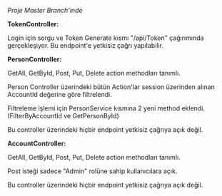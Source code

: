 *Proje Master Branch'inde*


**TokenController:**

Login için sorgu ve Token Generate kısmı "/api/Token" çağırımında gerçekleşiyor. Bu endpoint'e yetkisiz çağrı yapılabilir.

**PersonController:**

GetAll, GetById, Post, Put, Delete action methodları tanımlı. 

Person Controller üzerindeki bütün Action'lar session üzerinden alınan AccountId değerine göre filtrelendi.

Filtreleme işlemi için PersonService kısmına 2 yeni method eklendi.(FilterByAccountId ve GetPersonById)

Bu controller üzerindeki hiçbir endpoint yetkisiz çağrıya açık değil.

**AccountController:**

GetAll, GetById, Post, Put, Delete action methodları tanımlı. 

Post isteği sadece "Admin" rolüne sahip kullanıcılara açık.

Bu controller üzerindeki hiçbir endpoint yetkisiz çağrıya açık değil.
